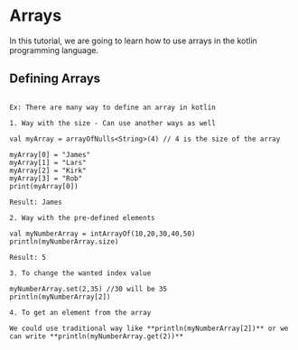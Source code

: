 # Arrays

In this tutorial, we are going to learn how to use arrays in the kotlin programming language.

## Defining Arrays

~~~~

Ex: There are many way to define an array in kotlin

1. Way with the size - Can use another ways as well

val myArray = arrayOfNulls<String>(4) // 4 is the size of the array

myArray[0] = "James"
myArray[1] = "Lars"
myArray[2] = "Kirk"
myArray[3] = "Rob"
print(myArray[0])

Result: James

2. Way with the pre-defined elements

val myNumberArray = intArrayOf(10,20,30,40,50)
println(myNumberArray.size) 

Result: 5

3. To change the wanted index value

myNumberArray.set(2,35) //30 will be 35
println(myNumberArray[2])

4. To get an element from the array

We could use traditional way like **println(myNumberArray[2])** or we can write **println(myNumberArray.get(2))**

~~~~
